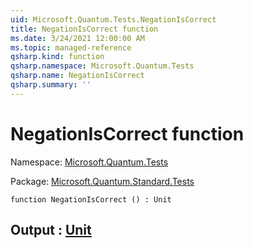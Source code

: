 ```yaml
---
uid: Microsoft.Quantum.Tests.NegationIsCorrect
title: NegationIsCorrect function
ms.date: 3/24/2021 12:00:00 AM
ms.topic: managed-reference
qsharp.kind: function
qsharp.namespace: Microsoft.Quantum.Tests
qsharp.name: NegationIsCorrect
qsharp.summary: ''
---
```


# NegationIsCorrect function

Namespace: [Microsoft.Quantum.Tests](xref:Microsoft.Quantum.Tests)

Package: [Microsoft.Quantum.Standard.Tests](https://nuget.org/packages/Microsoft.Quantum.Standard.Tests)




```qsharp
function NegationIsCorrect () : Unit
```


## Output : [Unit](xref:microsoft.quantum.lang-ref.unit)


